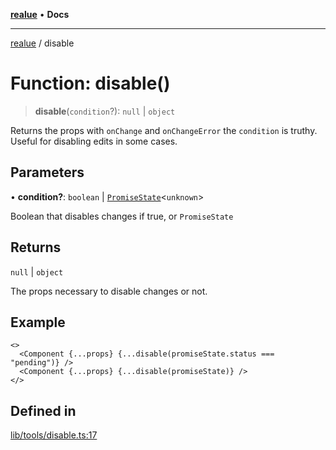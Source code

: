 [**realue**](../README.md) • **Docs**

***

[realue](../README.md) / disable

# Function: disable()

> **disable**(`condition`?): `null` \| `object`

Returns the props with `onChange` and `onChangeError` the `condition` is truthy. Useful for disabling edits in some cases.

## Parameters

• **condition?**: `boolean` \| [`PromiseState`](../type-aliases/PromiseState.md)\<`unknown`\>

Boolean that disables changes if true, or `PromiseState`

## Returns

`null` \| `object`

The props necessary to disable changes or not.

## Example

```tsx
<>
  <Component {...props} {...disable(promiseState.status === "pending")} />
  <Component {...props} {...disable(promiseState)} />
</>
```

## Defined in

[lib/tools/disable.ts:17](https://github.com/nevoland/realue/blob/61d16d842d4c11bef8dfade29a565911353a8f17/lib/tools/disable.ts#L17)
